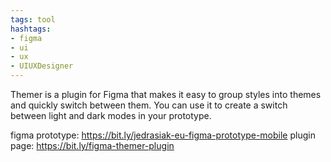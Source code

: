 ```yaml
---
tags: tool
hashtags:
- figma
- ui
- ux
- UIUXDesigner
---
```


Themer is a plugin for Figma that makes it easy to group styles into themes and quickly switch between them. You can use it to create a switch between light and dark modes in your prototype.

figma prototype: https://bit.ly/jedrasiak-eu-figma-prototype-mobile
plugin page: https://bit.ly/figma-themer-plugin